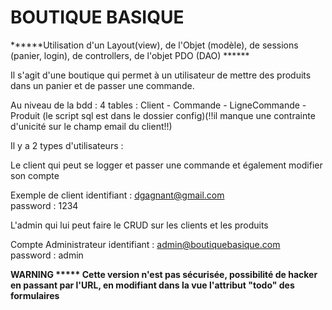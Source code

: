 
# BOUTIQUE BASIQUE

******Utilisation d'un Layout(view), de l'Objet (modèle), de sessions (panier, login), de controllers,  de l'objet PDO (DAO) ****** 

Il s'agit d'une boutique qui permet à un utilisateur de mettre des produits dans un panier et de passer une commande.


Au niveau de la bdd :  4 tables :  Client  -  Commande  - LigneCommande  -  Produit
(le script sql est dans le dossier config)(!!il manque une contrainte d'unicité sur le champ email du client!!)


Il y a 2 types d'utilisateurs :

Le client qui peut se logger et passer une commande et également modifier son compte

Exemple de client 
identifiant :  dgagnant@gmail.com  
password : 1234


L'admin qui lui peut faire le CRUD sur les clients et les produits

Compte Administrateur
identifiant :   admin@boutiquebasique.com  
password :  admin


**WARNING *****  Cette version n'est pas sécurisée,  possibilité de hacker en passant par l'URL,  en modifiant dans la vue l'attribut "todo" des formulaires**

